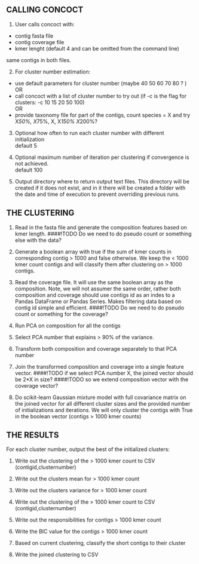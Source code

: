 CALLING CONCOCT
-------------
  
1. User calls concoct with:
  * contig fasta file
  * contig coverage file  
  * kmer lenght (default 4 and can be omitted from the command line)  

  same contigs in both files.

2. For cluster number estimation:  
  * use default parameters for cluster number (maybe 40 50 60 70 80 ? )  
  OR  
  * call concoct with a list of cluster number to try out (if -c is the flag for clusters: -c 10 15 20 50 100)  
  OR  
  * provide taxonomy file for part of the contigs, count species = X and try X*50%, X*75%, X, X*150% X*200%?  

3. Optional how often to run each cluster number with different initialization  
  default 5

4. Optional maximum number of iteration per clustering if convergence is not achieved.  
  default 100

5. Output directory where to return output text files. This directory will be 
created if it does not exist, and in it there will be created a folder with
the date and time of execution to prevent overriding previous runs.

THE CLUSTERING
---------
1. Read in the fasta file and generate the composition features based on kmer length.
####!TODO Do we need to do pseudo count or something else with the data?

2. Generate a boolean array with true if the sum of kmer counts in corresponding
contig > 1000 and false otherwise. We keep the < 1000 kmer count contigs and
will classify them after clustering on > 1000 contigs.

3. Read the coverage file. It will use the same boolean array as the composition.
Note, we will not assumer the same order, rather both composition and coverage
should use contigs id as an indes to a Pandas DataFrame or Pandas Series. Makes
filtering data based on contig id simple and efficient.
####!TODO Do we need to do pseudo count or something for the coverage?

4. Run PCA on composition for all the contigs

5. Select PCA number that explains > 90% of the variance.

6. Transform both composition and coverage separately to that PCA number

7. Join the transformed composition and coverage into a single feature vector.
####!TODO if we select PCA number X, the joined vector should be 2*X in size?
####!TODO so we extend composition vector with the coverage vector?

8. Do scikit-learn Gaussian mixture model with full covariance matrix on the
joined vector for all different cluster sizes and the provided number
of initializations and iterations. We will only cluster the contigs with
True in the boolean vector (contigs > 1000 kmer counts)

THE RESULTS
----------
For each cluster number, output the best of the initialized clusters:

1. Write out the clustering of the > 1000 kmer count to CSV (contigid,clusternumber)

2. Write out the clusters mean for > 1000 kmer count

3. Write out the clusters variance for > 1000 kmer count

4. Write out the clustering of the > 1000 kmer count to CSV (contigid,clusternumber)

5. Write out the responsibilities for contigs > 1000 kmer count

6. Write the BIC value for the contigs > 1000 kmer count


7. Based on current clustering, classify the short contigs to their cluster
 
8. Write the joined clustering to CSV
